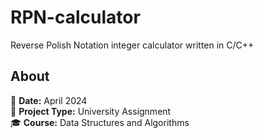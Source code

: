 # RPN-calculator
Reverse Polish Notation integer calculator written in C/C++

## About  
📅 **Date:** April 2024  
📌 **Project Type:** University Assignment  
🎓 **Course:** Data Structures and Algorithms
